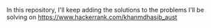 In this repository, I'll keep adding the solutions to the problems I'll be solving on https://www.hackerrank.com/khanmdhasib_aust
